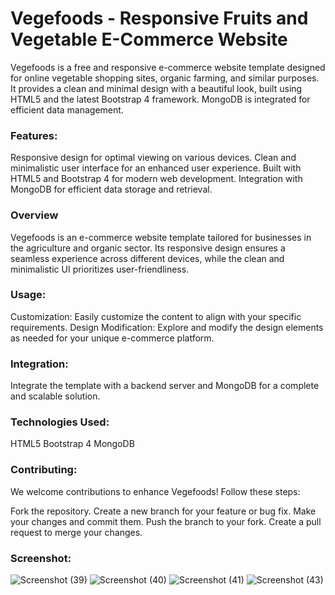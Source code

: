 # Vegefoods - Responsive Fruits and Vegetable E-Commerce Website
Vegefoods is a free and responsive e-commerce website template designed for online vegetable shopping sites, organic farming, and similar purposes. It provides a clean and minimal design with a beautiful look, built using HTML5 and the latest Bootstrap 4 framework. MongoDB is integrated for efficient data management.

### Features:
Responsive design for optimal viewing on various devices.
Clean and minimalistic user interface for an enhanced user experience.
Built with HTML5 and Bootstrap 4 for modern web development.
Integration with MongoDB for efficient data storage and retrieval.
### Overview
Vegefoods is an e-commerce website template tailored for businesses in the agriculture and organic sector. Its responsive design ensures a seamless experience across different devices, while the clean and minimalistic UI prioritizes user-friendliness.

### Usage:
Customization: Easily customize the content to align with your specific requirements.
Design Modification: Explore and modify the design elements as needed for your unique e-commerce platform.
### Integration: 
Integrate the template with a backend server and MongoDB for a complete and scalable solution.
### Technologies Used:
HTML5
Bootstrap 4
MongoDB
### Contributing:
We welcome contributions to enhance Vegefoods! Follow these steps:

Fork the repository. 
Create a new branch for your feature or bug fix.
Make your changes and commit them. 
Push the branch to your fork. 
Create a pull request to merge your changes.

### Screenshot:
![Screenshot (39)](https://github.com/sibaprasad350/Vegefoods/assets/117096489/4a08054e-7990-4c7c-a754-c69b409480b2)
![Screenshot (40)](https://github.com/sibaprasad350/Vegefoods/assets/117096489/555f10c3-a587-49a6-a640-6e9838907ec7)
![Screenshot (41)](https://github.com/sibaprasad350/Vegefoods/assets/117096489/f138de9d-5d85-42b4-abe2-4bc1414e04f8)
![Screenshot (43)](https://github.com/sibaprasad350/Vegefoods/assets/117096489/97500522-c55a-4ead-a125-297dcaa4a464)



